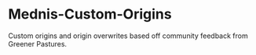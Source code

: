# Mednis-Custom-Origins
Custom origins and origin overwrites based off community feedback from Greener Pastures.
